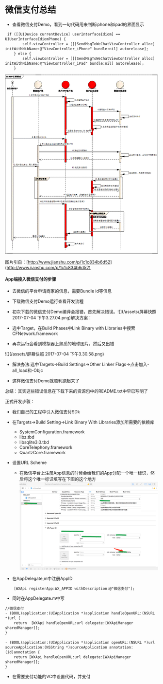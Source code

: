 # 微信支付总结

* 查看微信支付Demo，看到一句代码用来判断iphone和ipad的界面显示

```
 if ([[UIDevice currentDevice] userInterfaceIdiom] == UIUserInterfaceIdiomPhone) {
        self.viewController = [[[SendMsgToWeChatViewController alloc] initWithNibName:@"ViewController_iPhone" bundle:nil] autorelease];
    } else {
        self.viewController = [[[SendMsgToWeChatViewController alloc] initWithNibName:@"ViewController_iPad" bundle:nil] autorelease];
    }
```

![](/assets/1377427-359d12bff546cf2f.png)

图片引自：[http://www.jianshu.com/p/1c1c834b6d52](http://www.jianshu.com/p/1c1c834b6d52)

#### App端接入微信支付的步骤

* 去微信的平台申请商家的信息，需要Bundle id等信息
* 下载微信支付Demo运行查看开发流程
* 初次下载的微信支付Demo编译会报错，首先解决错误。![](/assets/屏幕快照 2017-07-04 下午3.27.04.png)解决方案：

* 选中Target，在Build Phases中Link Binary with Libraries中搜索CFNetwork.framework

* 再次运行会看到模拟器上熟悉的地球图片，然后又出错

![](/assets/屏幕快照 2017-07-04 下午3.30.58.png)

* 解决办法:选中Targets-&gt;Build Settings-&gt;Other Linker Flags-&gt;点击加入-all\_load和-Objc

* 这样微信支付Demo就顺利跑起来了

总结：其实这些错误信息在下载下来的资源包中的README.txt中早已写明了

正式开发步骤：

* 我们自己的工程中引入微信支付SDk
* 在Targets-&gt;Build Setting-&gt;Link Binary With Libraries添加所需要的依赖库
  * SystemConfiguration.framework
  * libz.tbd
  * libsqlite3.0.tbd
  * CoreTelephony.framework
  * QuartzCore.framework
* 设置URL Scheme

  * 在微信平台上注册App信息的时候会给我们的App分配一个唯一标识，然后将这个唯一标识填写在下图的这个地方![](/assets/QQ20170704-154424@2x.png)

* 在AppDelegate,m中注册AppID

```
    [WXApi registerApp:WX_APPID withDescription:@"微信支付"];
```

* 同时在AppDelegate.m中写

```
//微信支付
- (BOOL)application:(UIApplication *)application handleOpenURL:(NSURL *)url {
    return  [WXApi handleOpenURL:url delegate:[WXApiManager sharedManager]];
}

- (BOOL)application:(UIApplication *)application openURL:(NSURL *)url sourceApplication:(NSString *)sourceApplication annotation:(id)annotation {
    return [WXApi handleOpenURL:url delegate:[WXApiManager sharedManager]];
}
```

* 在需要支付功能的VC中设置代码，并支付

```

```



